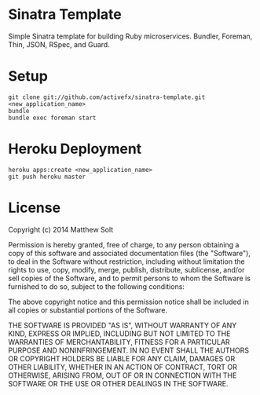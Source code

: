 # Sinatra Template

Simple Sinatra template for building Ruby microservices. Bundler, Foreman, Thin, JSON, RSpec, and Guard.

# Setup 

````
git clone git://github.com/activefx/sinatra-template.git <new_application_name>
bundle
bundle exec foreman start 
````

# Heroku Deployment

````
heroku apps:create <new_application_name>
git push heroku master
````

# License 

Copyright (c) 2014 Matthew Solt

Permission is hereby granted, free of charge, to any person obtaining
a copy of this software and associated documentation files (the
"Software"), to deal in the Software without restriction, including
without limitation the rights to use, copy, modify, merge, publish,
distribute, sublicense, and/or sell copies of the Software, and to
permit persons to whom the Software is furnished to do so, subject to
the following conditions:

The above copyright notice and this permission notice shall be
included in all copies or substantial portions of the Software.

THE SOFTWARE IS PROVIDED "AS IS", WITHOUT WARRANTY OF ANY KIND,
EXPRESS OR IMPLIED, INCLUDING BUT NOT LIMITED TO THE WARRANTIES OF
MERCHANTABILITY, FITNESS FOR A PARTICULAR PURPOSE AND
NONINFRINGEMENT. IN NO EVENT SHALL THE AUTHORS OR COPYRIGHT HOLDERS BE
LIABLE FOR ANY CLAIM, DAMAGES OR OTHER LIABILITY, WHETHER IN AN ACTION
OF CONTRACT, TORT OR OTHERWISE, ARISING FROM, OUT OF OR IN CONNECTION
WITH THE SOFTWARE OR THE USE OR OTHER DEALINGS IN THE SOFTWARE.

